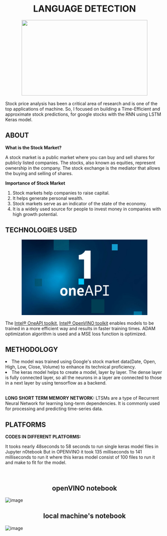 <div align="center">
   <centre><h1>LANGUAGE DETECTION</centre><br />
      </div>


     
<p align="center">
  <img src="https://github.com/kamesh0407/stock_market_prediction/blob/main/language.jpg" width="400" height="240" >
</p>
Stock price analysis has been a critical area of research and is one of the top applications of machine.
So, I focused on building a Time-Efficient and approximate stock predictions, for google stocks with the RNN using LSTM Keras model.
<h2>ABOUT</h2>

**What is the Stock Market?**

A stock market is a public market where you can buy and sell shares for publicly listed companies.
The stocks, also known as equities, represent ownership in the company.
The stock exchange is the mediator that allows the buying and selling of shares.


**Importance of Stock Market**

1. Stock markets help companies to raise capital.
2. It helps generate personal wealth.
3. Stock markets serve as an indicator of the state of the economy.
4. It is a widely used source for people to invest money in companies with high growth potential.

<h2>TECHNOLOGIES USED</h2>
<p align="center">
  <img src="https://github.com/kamesh0407/stock_market_prediction/blob/main/InteloneAPI.jpg" width="400" height="240" >
</p>

The [Intel® OneAPI toolkit](https://www.intel.com/content/www/us/en/developer/tools/oneapi/toolkits.html#gs.3btkxe), [Intel® OpenVINO toolkit](https://www.intel.com/content/www/us/en/developer/tools/openvino-toolkit/overview.html) enables models to be trained in a more efficient way and results in faster training times. ADAM optimization algorithm is used and a MSE loss function is optimized.





<h2>METHODOLOGY</h2>
<li>The model was trained using Google's stock market data(Date, Open, High, Low, Close, Volume) to enhance its technical proficiency.
</li>
<li>  The keras model helps to create a model, layer by layer. The dense layer is fully connected layer, so all the neurons in a layer are connected to those in a next layer by using tensorflow as a backend.</li>
<br/>

**LONG SHORT TERM MEMORY NETWORK:**
 LTSMs are a type of Recurrent Neural Network for learning long-term dependencies.
It is commonly used for processing and predicting time-series data.

<h2>PLATFORMS</h2>


**CODES IN DIFFERENT PLATFORMS:**

It tooks nearly 48seconds to 58 seconds to run single keras model files in Jupyter n0tebook
But in OPENVINO it took 135 milliseconds to 141 milliseconds to run it where this keras model consist of 100 files to run it and make to fit for the model.

<br/>

<div align="center">
   <centre><h2> openVINO notebook</centre><br />
      </div>

![image](https://user-images.githubusercontent.com/105495867/225071699-5ec37228-52c1-4280-ab0f-9202d2b5ab42.png)

<div align="center">
   <centre><h2>local machine's notebook
</centre><br />
      </div>


  ![image](https://user-images.githubusercontent.com/105495867/225222368-8dacf339-445f-4b2c-8404-53a0526ef6ca.png)
